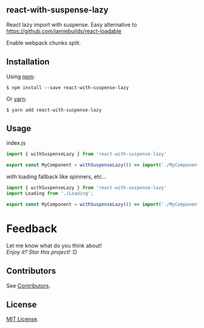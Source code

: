react-with-suspense-lazy
---

React lazy import with suspense. Easy alternative to https://github.com/jamiebuilds/react-loadable

Enable webpack chunks split.

Installation
-----------
Using [npm](https://www.npmjs.com/):

    $ npm install --save react-with-suspense-lazy

Or [yarn](https://yarnpkg.com/):

    $ yarn add react-with-suspense-lazy

Usage
-----

index.js

```javascript
import { withSuspenseLazy } from 'react-with-suspense-lazy'

export const MyComponent = withSuspenseLazy(() => import('./MyComponent'));
```

with loading fallback like spinners, etc...

```javascript
import { withSuspenseLazy } from 'react-with-suspense-lazy'
import Loading from './Loading';

export const MyComponent = withSuspenseLazy(() => import('./MyComponent'), Loading);
```

# Feedback

Let me know what do you think about! <br>
*Enjoy it? Star this project!* :D

Contributors
------------
See [Contributors](https://github.com/salvoravida/react-with-suspense-lazy/graphs/contributors).

License
-------
[MIT License](https://github.com/salvoravida/react-with-suspense-lazy/blob/master/LICENSE.md).
